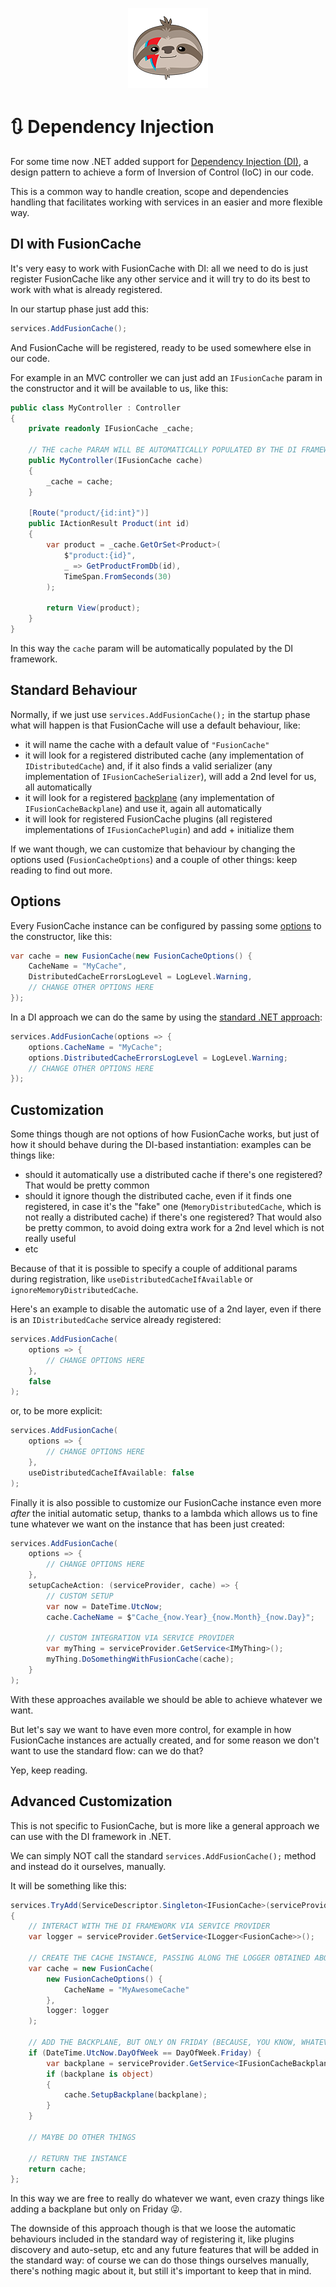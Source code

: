 <div align="center">

![FusionCache logo](logo-128x128.png)

</div>

# 🔃 Dependency Injection

For some time now .NET added support for [Dependency Injection (DI)](https://docs.microsoft.com/en-us/dotnet/core/extensions/dependency-injection), a design pattern to achieve a form of Inversion of Control (IoC) in our code.

This is a common way to handle creation, scope and dependencies handling that facilitates working with services in an easier and more flexible way.

## DI with FusionCache

It's very easy to work with FusionCache with DI: all we need to do is just register FusionCache like any other service and it will try to do its best to work with what is already registered.

In our startup phase just add this:

```csharp
services.AddFusionCache();
```

And FusionCache will be registered, ready to be used somewhere else in our code.

For example in an MVC controller we can just add an `IFusionCache` param in the constructor and it will be available to us, like this:

```csharp
public class MyController : Controller
{
    private readonly IFusionCache _cache;

    // THE cache PARAM WILL BE AUTOMATICALLY POPULATED BY THE DI FRAMEWORK
    public MyController(IFusionCache cache)
    {
        _cache = cache;
    }

    [Route("product/{id:int}")]
    public IActionResult Product(int id)
    {
        var product = _cache.GetOrSet<Product>(
            $"product:{id}",
            _ => GetProductFromDb(id),
            TimeSpan.FromSeconds(30)
        );

        return View(product);
    }
}
```

In this way the `cache` param will be automatically populated by the DI framework.

## Standard Behaviour

Normally, if we just use `services.AddFusionCache();` in the startup phase what will happen is that FusionCache will use a default behaviour, like:

- it will name the cache with a default value of `"FusionCache"`
- it will look for a registered distributed cache (any implementation of `IDistributedCache`) and, if it also finds a valid serializer (any implementation of `IFusionCacheSerializer`), will add a 2nd level for us, all automatically
- it will look for a registered [backplane](Backplane.md) (any implementation of `IFusionCacheBackplane`) and use it, again all automatically
- it will look for registered FusionCache plugins (all registered implementations of `IFusionCachePlugin`) and add + initialize them

If we want though, we can customize that behaviour by changing the options used (`FusionCacheOptions`) and a couple of other things: keep reading to find out more.

## Options

Every FusionCache instance can be configured by passing some [options](Options.md) to the constructor, like this:

```csharp
var cache = new FusionCache(new FusionCacheOptions() {
	CacheName = "MyCache",
	DistributedCacheErrorsLogLevel = LogLevel.Warning,
	// CHANGE OTHER OPTIONS HERE
});
```

In a DI approach we can do the same by using the [standard .NET approach](https://docs.microsoft.com/en-us/dotnet/core/extensions/options-library-authors):

```csharp
services.AddFusionCache(options => {
	options.CacheName = "MyCache";
	options.DistributedCacheErrorsLogLevel = LogLevel.Warning;
	// CHANGE OTHER OPTIONS HERE
});
```

## Customization

Some things though are not options of how FusionCache works, but just of how it should behave during the DI-based instantiation: examples can be things like:
- should it automatically use a distributed cache if there's one registered? That would be pretty common
- should it ignore though the distributed cache, even if it finds one registered, in case it's the "fake" one (`MemoryDistributedCache`, which is not really a distributed cache) if there's one registered? That would also be pretty common, to avoid doing extra work for a 2nd level which is not really useful
- etc

Because of that it is possible to specify a couple of additional params during registration, like `useDistributedCacheIfAvailable` or `ignoreMemoryDistributedCache`.

Here's an example to disable the automatic use of a 2nd layer, even if there is an `IDistributedCache` service already registered:

```csharp
services.AddFusionCache(
    options => {
	    // CHANGE OPTIONS HERE
    },
    false
);
```

or, to be more explicit:

```csharp
services.AddFusionCache(
    options => {
	    // CHANGE OPTIONS HERE
    },
    useDistributedCacheIfAvailable: false
);
```

Finally it is also possible to customize our FusionCache instance even more *after* the initial automatic setup, thanks to a lambda which allows us to fine tune whatever we want on the instance that has been just created:

```csharp
services.AddFusionCache(
    options => {
	    // CHANGE OPTIONS HERE
    },
    setupCacheAction: (serviceProvider, cache) => {
        // CUSTOM SETUP
        var now = DateTime.UtcNow;
        cache.CacheName = $"Cache_{now.Year}_{now.Month}_{now.Day}";

        // CUSTOM INTEGRATION VIA SERVICE PROVIDER
        var myThing = serviceProvider.GetService<IMyThing>();
        myThing.DoSomethingWithFusionCache(cache);
    }
);
```

With these approaches available we should be able to achieve whatever we want.

But let's say we want to have even more control, for example in how FusionCache instances are actually created, and for some reason we don't want to use the standard flow: can we do that?

Yep, keep reading.

## Advanced Customization

This is not specific to FusionCache, but is more like a general approach we can use with the DI framework in .NET.

We can simply NOT call the standard `services.AddFusionCache();` method and instead do it ourselves, manually.

It will be something like this:

```csharp
services.TryAdd(ServiceDescriptor.Singleton<IFusionCache>(serviceProvider =>
{
    // INTERACT WITH THE DI FRAMEWORK VIA SERVICE PROVIDER
    var logger = serviceProvider.GetService<ILogger<FusionCache>>();

    // CREATE THE CACHE INSTANCE, PASSING ALONG THE LOGGER OBTAINED ABOVE
    var cache = new FusionCache(
        new FusionCacheOptions() {
            CacheName = "MyAwesomeCache"
        },
        logger: logger
    );
    
    // ADD THE BACKPLANE, BUT ONLY ON FRIDAY (BECAUSE, YOU KNOW, WHATEVER :D)
    if (DateTime.UtcNow.DayOfWeek == DayOfWeek.Friday) {
        var backplane = serviceProvider.GetService<IFusionCacheBackplane>();
        if (backplane is object)
        {
            cache.SetupBackplane(backplane);
        }
    }

    // MAYBE DO OTHER THINGS

    // RETURN THE INSTANCE
    return cache;
};
```

In this way we are free to really do whatever we want, even crazy things like adding a backplane but only on Friday 😜.

The downside of this approach though is that we loose the automatic behaviours included in the standard way of registering it, like plugins discovery and auto-setup, etc and any future features that will be added in the standard way: of course we can do those things ourselves manually, there's nothing magic about it, but still it's important to keep that in mind.
